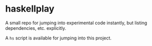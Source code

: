 # haskellplay

A small repo for jumping into experimental code instantly, but listing dependencies, etc. explicitly.

A `hs` script is available for jumping into this project.
